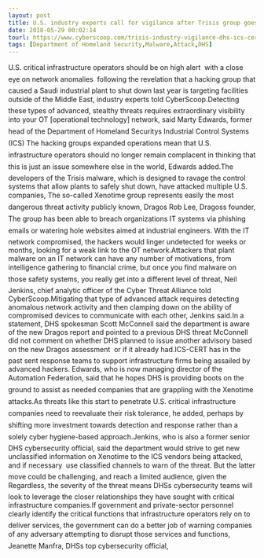 ```yaml
---
layout: post
title: U.S. industry experts call for vigilance after Trisis group goes global
date: 2018-05-29 00:02:14
tourl: https://www.cyberscoop.com/trisis-industry-vigilance-dhs-ics-cert-dragos/?category_news=technology
tags: [Department of Homeland Security,Malware,Attack,DHS]
---
```

U.S. critical infrastructure operators should be on high alert  with a close eye on network anomalies  following the revelation that a hacking group that caused a Saudi industrial plant to shut down last year is targeting facilities outside of the Middle East, industry experts told CyberScoop.Detecting these types of advanced, stealthy threats requires extraordinary visibility into your OT [operational technology] network, said Marty Edwards, former head of the Department of Homeland Securitys Industrial Control Systems (ICS) The hacking groups expanded operations mean that U.S. infrastructure operators should no longer remain complacent in thinking that this is just an issue somewhere else in the world, Edwards added.The developers of the Trisis malware, which is designed to ravage the control systems that allow plants to safely shut down, have attacked multiple U.S. companies, The so-called Xenotime group represents easily the most dangerous threat activity publicly known, Dragos Rob Lee, Dragoss founder, The group has been able to breach organizations IT systems via phishing emails or watering hole websites aimed at industrial engineers. With the IT network compromised, the hackers would linger undetected for weeks or months, looking for a weak link to the OT network.Attackers that plant malware on an IT network can have any number of motivations, from intelligence gathering to financial crime, but once you find malware on those safety systems, you really get into a different level of threat, Neil Jenkins, chief analytic officer of the Cyber Threat Alliance told CyberScoop.Mitigating that type of advanced attack requires detecting anomalous network activity and then clamping down on the ability of compromised devices to communicate with each other, Jenkins said.In a statement, DHS spokesman Scott McConnell said the department is aware of the new Dragos report and pointed to a previous DHS threat McConnell did not comment on whether DHS planned to issue another advisory based on the new Dragos assessment  or if it already had.ICS-CERT has in the past sent response teams to support infrastructure firms being assailed by advanced hackers. Edwards, who is now managing director of the Automation Federation, said that he hopes DHS is providing boots on the ground to assist as needed companies that are grappling with the Xenotime attacks.As threats like this start to penetrate U.S. critical infrastructure companies need to reevaluate their risk tolerance, he added, perhaps by shifting more investment towards detection and response rather than a solely cyber hygiene-based approach.Jenkins, who is also a former senior DHS cybersecurity official, said the department would strive to get new unclassified information on Xenotime to the ICS vendors being attacked, and if necessary  use classified channels to warn of the threat. But the latter move could be challenging, and reach a limited audience, given the Regardless, the severity of the threat means DHSs cybersecurity teams will look to leverage the closer relationships they have sought with critical infrastructure companies.If government and private-sector personnel clearly identify the critical functions that infrastructure operators rely on to deliver services, the government can do a better job of warning companies of any adversary attempting to disrupt those services and functions, Jeanette Manfra, DHSs top cybersecurity official, 